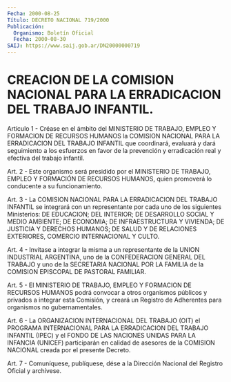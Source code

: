 ```yaml
---
Fecha: 2000-08-25
Título: DECRETO NACIONAL 719/2000
Publicación:
  Organismo: Boletín Oficial
  Fecha: 2000-08-30
SAIJ: https://www.saij.gob.ar/DN20000000719
---
```

# CREACION DE LA COMISION NACIONAL PARA LA ERRADICACION DEL TRABAJO INFANTIL.

<a id="1"></a>
Artículo  1  -  Créase  en  el  ámbito del MINISTERIO DE TRABAJO, EMPLEO Y FORMACION DE RECURSOS HUMANOS  la  COMISION NACIONAL PARA LA  ERRADICACION  DEL TRABAJO INFANTIL que coordinará,  evaluará  y dará seguimiento a  los  esfuerzos  en  favor  de  la prevención y erradicación real y efectiva del trabajo infantil.

<a id="2"></a>
Art.  2  -  Este  organismo  será  presidido por el MINISTERIO  DE TRABAJO, EMPLEO Y FORMACIÓN DE RECURSOS  HUMANOS, quien promoverá lo conducente a su funcionamiento.

<a id="3"></a>
Art.  3  - La COMISION NACIONAL PARA LA ERRADICACION  DEL  TRABAJO INFANTIL se  integrará  con  un  representante  por cada uno de los siguientes Ministerios: DE EDUCACION; DEL INTERIOR;  DE  DESARROLLO SOCIAL  Y  MEDIO  AMBIENTE;  DE  ECONOMIA;  DE  INFRAESTRUCTURA  Y VIVIENDA; DE JUSTICIA Y DERECHOS HUMANOS; DE SALUD  Y DE RELACIONES EXTERIORES, COMERCIO INTERNACIONAL Y CULTO.

<a id="4"></a>
Art.  4 - Invítase a integrar la misma a un representante  de  la UNION INDUSTRIAL  ARGENTINA,  uno  de la CONFEDERACION GENERAL DEL TRABAJO  y uno de la SECRETARIA NACIONAL  POR  LA  FAMILIA  de  la COMISION EPISCOPAL DE PASTORAL FAMILIAR.

<a id="5"></a>
Art. 5 - El MINISTERIO DE TRABAJO, EMPLEO Y FORMACION DE RECURSOS HUMANOS podrá  convocar  a  otros organismos públicos y privados a integrar esta Comisión, y creará  un  Registro  de  Adherentes para organismos no gubernamentales.

<a id="6"></a>
Art.  6 -  La  ORGANIZACION INTERNACIONAL DEL TRABAJO  (OIT)  el PROGRAMA INTERNACIONAL  PARA LA ERRADICACION DEL TRABAJO INFANTIL (IPEC) y el FONDO DE LAS NACIONES UNIDAS PARA LA INFANCIA (UNICEF) participarán en calidad de  asesores de la COMISION NACIONAL creada por el presente Decreto.

<a id="7"></a>
Art. 7 - Comuníquese, publíquese, dése a la Dirección Nacional del Registro Oficial y archívese.